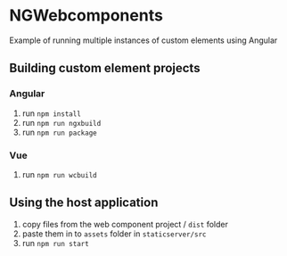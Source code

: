 # NGWebcomponents
Example of running multiple instances of custom elements using Angular

## Building custom element projects

### Angular
1. run ``` npm install ```
2. run ``` npm run ngxbuild ```
3. run ``` npm run package ```

### Vue
1. run ``` npm run wcbuild ```

## Using the host application
1. copy files from the web component project / ``` dist ``` folder
2. paste them in to ``` assets ``` folder in ``` staticserver/src ```
3. run ``` npm run start ```
